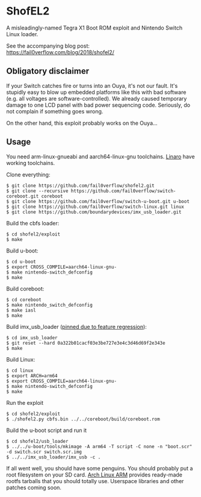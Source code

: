 # ShofEL2

A misleadingly-named Tegra X1 Boot ROM exploit and Nintendo Switch Linux loader.

See the accompanying blog post: https://fail0verflow.com/blog/2018/shofel2/

## Obligatory disclaimer

If your Switch catches fire or turns into an Ouya, it's not our fault. It's
stupidly easy to blow up embedded platforms like this with bad software (e.g.
all voltages are software-controlled). We already caused temporary damage to one
LCD panel with bad power sequencing code. Seriously, do not complain if
something goes wrong.

On the other hand, this exploit probably works on the Ouya...

## Usage

You need arm-linux-gnueabi and aarch64-linux-gnu toolchains. [Linaro](https://releases.linaro.org/components/toolchain/binaries/latest-7/) have working toolchains.

Clone everything:

    $ git clone https://github.com/fail0verflow/shofel2.git
    $ git clone --recursive https://github.com/fail0verflow/switch-coreboot.git coreboot
    $ git clone https://github.com/fail0verflow/switch-u-boot.git u-boot
    $ git clone https://github.com/fail0verflow/switch-linux.git linux
    $ git clone https://github.com/boundarydevices/imx_usb_loader.git

Build the cbfs loader:

    $ cd shofel2/exploit
    $ make

Build u-boot:

    $ cd u-boot
    $ export CROSS_COMPILE=aarch64-linux-gnu-
    $ make nintendo-switch_defconfig
    $ make

Build coreboot:

    $ cd coreboot
    $ make nintendo_switch_defconfig
    $ make iasl
    $ make

Build imx_usb_loader ([pinned due to feature regression](https://github.com/boundarydevices/imx_usb_loader/issues/74)):

    $ cd imx_usb_loader
    $ git reset --hard 0a322b01cacf03e3be727e3e4c3d46d69f2e343e
    $ make

Build Linux:

    $ cd linux
    $ export ARCH=arm64
    $ export CROSS_COMPILE=aarch64-linux-gnu-
    $ make nintendo-switch_defconfig
    $ make

Run the exploit

    $ cd shofel2/exploit
    $ ./shofel2.py cbfs.bin ../../coreboot/build/coreboot.rom

Build the u-boot script and run it

    $ cd shofel2/usb_loader
    $ ../../u-boot/tools/mkimage -A arm64 -T script -C none -n "boot.scr" -d switch.scr switch.scr.img
    $ ../../imx_usb_loader/imx_usb -c .

If all went well, you should have some penguins. You should probably put a root
filesystem on your SD card. [Arch Linux ARM](http://os.archlinuxarm.org/os/ArchLinuxARM-aarch64-latest.tar.gz) provides ready-made rootfs tarballs
that you should totally use. Userspace libraries and other patches coming soon.
